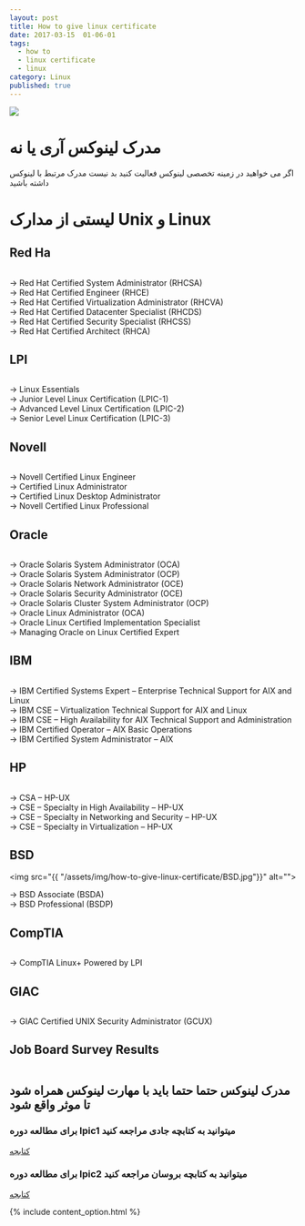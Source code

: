 ```yaml
---
layout: post
title: How to give linux certificate
date: 2017-03-15  01-06-01
tags:
  - how to
  - linux certificate
  - linux
category: Linux
published: true
---
```



<img src="{{ site.url }}/assets/img/how-to-give-linux-certificate/Linux-Certifications.jpg">

# مدرک لینوکس آری یا نه

اگر می خواهید در زمینه تخصصی لینوکس فعالیت کنید بد نیست مدرک مرتبط با لینوکس داشته باشید

# لیستی از مدارک Unix و Linux

## Red Ha

<img src="{{ site.url }}/assets/img/how-to-give-linux-certificate/redhat.jpg" alt="">

→ Red Hat Certified System Administrator (RHCSA)<br>
→ Red Hat Certified Engineer (RHCE)<br>
→ Red Hat Certified Virtualization Administrator (RHCVA)<br>
→ Red Hat Certified Datacenter Specialist (RHCDS)<br>
→ Red Hat Certified Security Specialist (RHCSS)<br>
→ Red Hat Certified Architect (RHCA)<br>

## LPI

<img src="{{ site.url }}/assets/img/how-to-give-linux-certificate/LPI.png" alt="">

→ Linux Essentials<br>
→ Junior Level Linux Certification (LPIC-1)<br>
→ Advanced Level Linux Certification (LPIC-2)<br>
→ Senior Level Linux Certification (LPIC-3)<br>

## Novell

<img src="{{ site.url }}/assets/img/how-to-give-linux-certificate/Novell.jpg" alt="">

→ Novell Certified Linux Engineer<br>
→ Certified Linux Administrator<br>
→ Certified Linux Desktop Administrator<br>
→ Novell Certified Linux Professional<br>

## Oracle

<img src="{{ site.url }}/assets/img/how-to-give-linux-certificate/logo_oracle.jpg" alt="">

→ Oracle Solaris System Administrator (OCA)<br>
→ Oracle Solaris System Administrator (OCP)<br>
→ Oracle Solaris Network Administrator (OCE)<br>
→ Oracle Solaris Security Administrator (OCE)<br>
→ Oracle Solaris Cluster System Administrator (OCP)<br>
→ Oracle Linux Administrator (OCA)<br>
→ Oracle Linux Certified Implementation Specialist<br>
→ Managing Oracle on Linux Certified Expert<br>


## IBM

<img src="{{ site.url }}/assets/img/how-to-give-linux-certificate/IBM.jpg" alt="">


→ IBM Certified Systems Expert – Enterprise Technical Support for AIX and Linux<br>
→ IBM CSE – Virtualization Technical Support for AIX and Linux<br>
→ IBM CSE – High Availability for AIX Technical Support and Administration<br>
→ IBM Certified Operator – AIX Basic Operations<br>
→ IBM Certified System Administrator – AIX<br>

## HP

<img src="{{ site.url }}/assets/img/how-to-give-linux-certificate/HP.jpg" alt="">

→ CSA – HP-UX<br> 
→ CSE – Specialty in High Availability – HP-UX<br> 
→ CSE – Specialty in Networking and Security – HP-UX<br> 
→ CSE – Specialty in Virtualization – HP-UX<br>

## BSD

<img src="{{ "/assets/img/how-to-give-linux-certificate/BSD.jpg"}}" alt="">


→ BSD Associate (BSDA)<br>
→ BSD Professional (BSDP)<br>

## CompTIA

<img src="{{ site.url }}/assets/img/how-to-give-linux-certificate/comptia.jpg" alt="">

→ CompTIA Linux+ Powered by LPI

## GIAC

<img src="{{ site.url }}/assets/img/how-to-give-linux-certificate/GIAC.jpg" alt="">

→ GIAC Certified UNIX Security Administrator (GCUX)

## Job Board Survey Results

<img src="{{ site.url }}/assets/img/how-to-give-linux-certificate/best.png" alt="">

## مدرک لینوکس حتما حتما باید با مهارت لینوکس همراه شود تا موثر واقع شود

### برای مطالعه دوره lpic1 میتوانید به کتابچه جادی مراجعه کنید

<a target="_blank" href="https://jadi.gitbooks.io/lpic1/content/">کتابچه</a>

### برای مطالعه دوره lpic2 میتوانید به کتابچه بروسان مراجعه کنید

<a target="_blank" href="http://linuxcert.ir/">کتابچه</a>


{% include content_option.html %}
